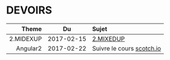 # DEVOIRS

|  Theme   | Du       | Sujet                        |
|---------:|:--------:|:-----------------------------|  
|2.MIDEXUP |2017-02-15|[2.MIXEDUP](2.MIXEDUP)        |
|Angular2  |2017-02-22|Suivre le cours [scotch.io](https://school.scotch.io/routing-angular-2-applications)     |
